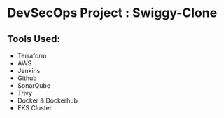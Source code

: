 # DevSecOps Project : Swiggy-Clone

## Tools Used:

* Terraform
* AWS
* Jenkins
* Github
* SonarQube
* Trivy
* Docker & Dockerhub
* EKS Cluster
